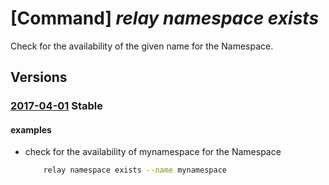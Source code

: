 # [Command] _relay namespace exists_

Check for the availability of the given name for the Namespace.

## Versions

### [2017-04-01](/Resources/mgmt-plane/L3N1YnNjcmlwdGlvbnMve30vcHJvdmlkZXJzL21pY3Jvc29mdC5yZWxheS9jaGVja25hbWVhdmFpbGFiaWxpdHk=/2017-04-01.xml) **Stable**

<!-- mgmt-plane /subscriptions/{}/providers/microsoft.relay/checknameavailability 2017-04-01 -->

#### examples

- check for the availability of mynamespace for the Namespace
    ```bash
        relay namespace exists --name mynamespace
    ```
